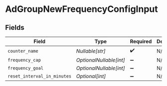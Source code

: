 # AdGroupNewFrequencyConfigInput


## Fields

| Field                       | Type                        | Required                    | Description                 |
| --------------------------- | --------------------------- | --------------------------- | --------------------------- |
| `counter_name`              | *Nullable[str]*             | :heavy_check_mark:          | N/A                         |
| `frequency_cap`             | *OptionalNullable[int]*     | :heavy_minus_sign:          | N/A                         |
| `frequency_goal`            | *OptionalNullable[int]*     | :heavy_minus_sign:          | N/A                         |
| `reset_interval_in_minutes` | *Optional[int]*             | :heavy_minus_sign:          | N/A                         |